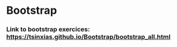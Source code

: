 # Bootstrap

### Link to bootstrap exercices: https://tsinxias.github.io/Bootstrap/bootstrap_all.html

